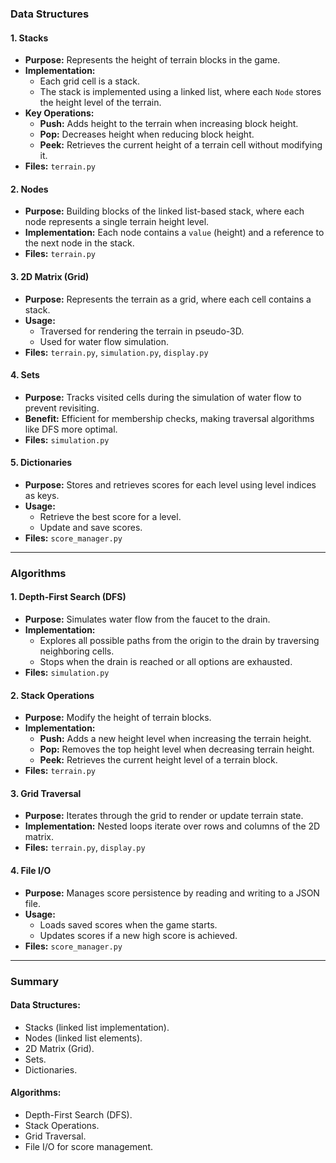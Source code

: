 

### **Data Structures**

#### **1. Stacks**  
- **Purpose:** Represents the height of terrain blocks in the game.  
- **Implementation:** 
  - Each grid cell is a stack.
  - The stack is implemented using a linked list, where each `Node` stores the height level of the terrain.  
- **Key Operations:**  
  - **Push:** Adds height to the terrain when increasing block height.  
  - **Pop:** Decreases height when reducing block height.  
  - **Peek:** Retrieves the current height of a terrain cell without modifying it.  
- **Files:** `terrain.py`  

#### **2. Nodes**  
- **Purpose:** Building blocks of the linked list-based stack, where each node represents a single terrain height level.  
- **Implementation:** Each node contains a `value` (height) and a reference to the next node in the stack.  
- **Files:** `terrain.py`  

#### **3. 2D Matrix (Grid)**  
- **Purpose:** Represents the terrain as a grid, where each cell contains a stack.  
- **Usage:**  
  - Traversed for rendering the terrain in pseudo-3D.  
  - Used for water flow simulation.  
- **Files:** `terrain.py`, `simulation.py`, `display.py`  

#### **4. Sets**  
- **Purpose:** Tracks visited cells during the simulation of water flow to prevent revisiting.  
- **Benefit:** Efficient for membership checks, making traversal algorithms like DFS more optimal.  
- **Files:** `simulation.py`  

#### **5. Dictionaries**  
- **Purpose:** Stores and retrieves scores for each level using level indices as keys.  
- **Usage:**  
  - Retrieve the best score for a level.  
  - Update and save scores.  
- **Files:** `score_manager.py`  

---

### **Algorithms**

#### **1. Depth-First Search (DFS)**  
- **Purpose:** Simulates water flow from the faucet to the drain.  
- **Implementation:**  
  - Explores all possible paths from the origin to the drain by traversing neighboring cells.  
  - Stops when the drain is reached or all options are exhausted.  
- **Files:** `simulation.py`  

#### **2. Stack Operations**  
- **Purpose:** Modify the height of terrain blocks.  
- **Implementation:**  
  - **Push:** Adds a new height level when increasing the terrain height.  
  - **Pop:** Removes the top height level when decreasing terrain height.  
  - **Peek:** Retrieves the current height level of a terrain block.  
- **Files:** `terrain.py`  

#### **3. Grid Traversal**  
- **Purpose:** Iterates through the grid to render or update terrain state.  
- **Implementation:** Nested loops iterate over rows and columns of the 2D matrix.  
- **Files:** `terrain.py`, `display.py`  

#### **4. File I/O**  
- **Purpose:** Manages score persistence by reading and writing to a JSON file.  
- **Usage:**  
  - Loads saved scores when the game starts.  
  - Updates scores if a new high score is achieved.  
- **Files:** `score_manager.py`  

---

### **Summary**

#### **Data Structures:**
- Stacks (linked list implementation).
- Nodes (linked list elements).
- 2D Matrix (Grid).
- Sets.
- Dictionaries.

#### **Algorithms:**
- Depth-First Search (DFS).
- Stack Operations.
- Grid Traversal.
- File I/O for score management. 
